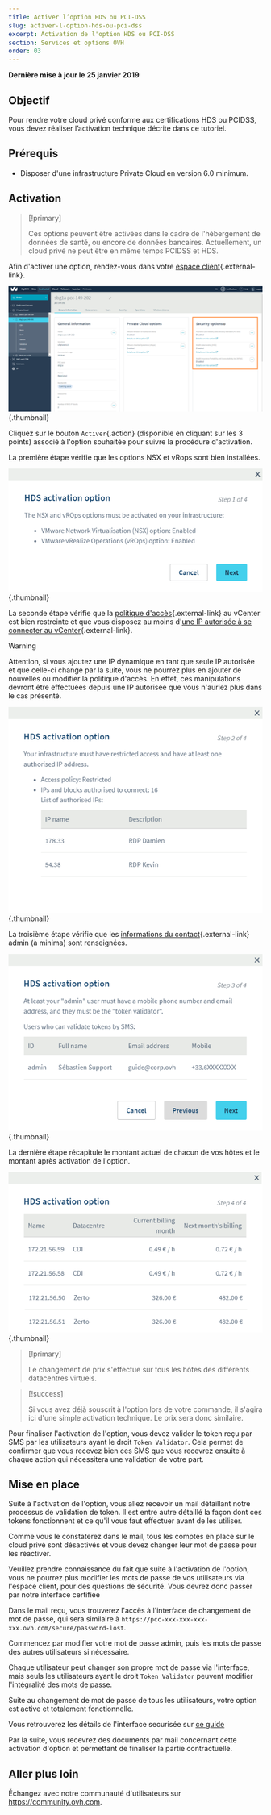 ```yaml
---
title: Activer l’option HDS ou PCI-DSS
slug: activer-l-option-hds-ou-pci-dss
excerpt: Activation de l'option HDS ou PCI-DSS
section: Services et options OVH
order: 03
---
```


**Dernière mise à jour le 25 janvier 2019**

## Objectif

Pour rendre votre cloud privé conforme aux certifications HDS ou PCIDSS, vous devez réaliser l’activation technique décrite dans ce tutoriel.

## Prérequis

- Disposer d'une infrastructure Private Cloud en version 6.0 minimum.

## Activation

> [!primary]
>
> Ces options peuvent être activées dans le cadre de l'hébergement de données de santé, ou encore de données bancaires. Actuellement, un cloud privé ne peut être en même temps PCIDSS et HDS.
>

Afin d'activer une option, rendez-vous dans votre [espace client](https://www.ovh.com/auth/?action=gotomanager&from=https://www.ovh.com/fr/){.external-link}.

![](images/HomeSDDCManager.PNG){.thumbnail}

Cliquez sur le bouton `Activer`{.action} (disponible en cliquant sur les 3 points) associé à l'option souhaitée pour suivre la procédure d'activation.

La première étape vérifie que les options NSX et vRops sont bien installées.

![](images/HDSprerequisOptions.PNG){.thumbnail}

La seconde étape vérifie que la [politique d'accès](https://docs.ovh.com/fr/private-cloud/manager-ovh-private-cloud/#securite){.external-link} au vCenter est bien restreinte et que vous disposez au moins d'[une IP autorisée à se connecter au vCenter](https://docs.ovh.com/fr/private-cloud/manager-ovh-private-cloud/#securite){.external-link}.

> [!warning]
>
> Attention, si vous ajoutez une IP dynamique en tant que seule IP autorisée et que celle-ci change par la suite, vous ne pourrez plus en ajouter de nouvelles ou modifier la politique d'accès. En effet, ces manipulations devront être effectuées depuis une IP autorisée que vous n'auriez plus dans le cas présenté.
> 

![](images/HDSPrerequisIP.PNG){.thumbnail}

La troisième étape vérifie que les [informations du contact](https://docs.ovh.com/fr/private-cloud/manager-ovh-private-cloud/#utilisateurs){.external-link} admin (à minima) sont renseignées.

![](images/HDSPrerequisContact.PNG){.thumbnail}

La dernière étape récapitule le montant actuel de chacun de vos hôtes et le montant après activation de l'option.

![](images/HDSPrerequisHost.PNG){.thumbnail}

> [!primary]
>
> Le changement de prix s'effectue sur tous les hôtes des différents datacentres virtuels.
>

> [!success]
>
> Si vous avez déjà souscrit à l'option lors de votre commande, il s'agira ici d'une simple activation technique. Le prix sera donc similaire.
>

Pour finaliser l'activation de l'option, vous devez valider le token reçu par SMS par les utilisateurs ayant le droit `Token Validator`. Cela permet de confirmer que vous recevez bien ces SMS que vous recevrez ensuite à chaque action qui nécessitera une validation de votre part.


## Mise en place

Suite à l'activation de l'option, vous allez recevoir un mail détaillant notre processus de validation de token. Il est entre autre détaillé la façon dont ces tokens fonctionnent et ce qu'il vous faut effectuer avant de les utiliser.

Comme vous le constaterez dans le mail, tous les comptes en place sur le cloud privé sont désactivés et vous devez changer leur mot de passe pour les réactiver.

Veuillez prendre connaissance du fait que suite à l'activation de l'option, vous ne pourrez plus modifier les mots de passe de vos utilisateurs via l'espace client, pour des questions de sécurité. Vous devrez donc passer par notre interface certifiée

Dans le mail reçu, vous trouverez l'accès à l'interface de changement de mot de passe, qui sera similaire à `https://pcc-xxx-xxx-xxx-xxx.ovh.com/secure/password-lost`.

Commencez par modifier votre mot de passe admin, puis les mots de passe des autres utilisateurs si nécessaire.

Chaque utilisateur peut changer son propre mot de passe via l'interface, mais seuls les utilisateurs ayant le droit `Token Validator` peuvent modifier l'intégralité des mots de passe.

Suite au changement de mot de passe de tous les utilisateurs, votre option est active et totalement fonctionnelle.

Vous retrouverez les détails de l'interface securisée sur [ce guide](https://docs.ovh.com/fr/private-cloud/interface-secure/)

Par la suite, vous recevrez des documents par mail concernant cette activation d'option et permettant de finaliser la partie contractuelle.

## Aller plus loin

Échangez avec notre communauté d'utilisateurs sur <https://community.ovh.com>.